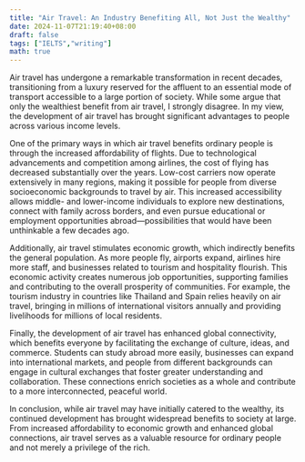 ```yaml
---
title: "Air Travel: An Industry Benefiting All, Not Just the Wealthy"
date: 2024-11-07T21:19:40+08:00
draft: false
tags: ["IELTS","writing"]
math: true
---
```


Air travel has undergone a remarkable transformation in recent decades, transitioning from a luxury reserved for the affluent to an essential mode of transport accessible to a large portion of society. While some argue that only the wealthiest benefit from air travel, I strongly disagree. In my view, the development of air travel has brought significant advantages to people across various income levels.

One of the primary ways in which air travel benefits ordinary people is through the increased affordability of flights. Due to technological advancements and competition among airlines, the cost of flying has decreased substantially over the years. Low-cost carriers now operate extensively in many regions, making it possible for people from diverse socioeconomic backgrounds to travel by air. This increased accessibility allows middle- and lower-income individuals to explore new destinations, connect with family across borders, and even pursue educational or employment opportunities abroad—possibilities that would have been unthinkable a few decades ago.

Additionally, air travel stimulates economic growth, which indirectly benefits the general population. As more people fly, airports expand, airlines hire more staff, and businesses related to tourism and hospitality flourish. This economic activity creates numerous job opportunities, supporting families and contributing to the overall prosperity of communities. For example, the tourism industry in countries like Thailand and Spain relies heavily on air travel, bringing in millions of international visitors annually and providing livelihoods for millions of local residents.

Finally, the development of air travel has enhanced global connectivity, which benefits everyone by facilitating the exchange of culture, ideas, and commerce. Students can study abroad more easily, businesses can expand into international markets, and people from different backgrounds can engage in cultural exchanges that foster greater understanding and collaboration. These connections enrich societies as a whole and contribute to a more interconnected, peaceful world.

In conclusion, while air travel may have initially catered to the wealthy, its continued development has brought widespread benefits to society at large. From increased affordability to economic growth and enhanced global connections, air travel serves as a valuable resource for ordinary people and not merely a privilege of the rich.
